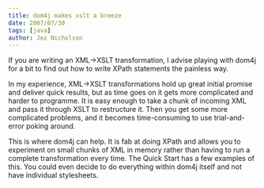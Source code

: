 ```yaml
---
title: dom4j makes xslt a breeze
date: 2007/07/30
tags: [java]
author: Jez Nicholson
---
```

If you are writing an XML->XSLT transformation, I advise playing with dom4j for a bit to find out how to write XPath statements the painless way.

In my experience, XML->XSLT transformations hold up great initial promise and deliver quick results, but as time goes on it gets more complicated and harder to programme. It is easy enough to take a chunk of incoming XML and pass it through XSLT to restructure it. Then you get some more complicated problems, and it becomes time-consuming to use trial-and-error poking around.

This is where dom4j can help. It is fab at doing XPath and allows you to experiment on small chunks of XML in memory rather than having to run a complete transformation every time. The Quick Start has a few examples of this. You could even decide to do everything within dom4j itself and not have individual stylesheets.